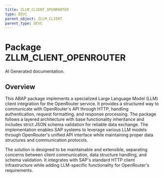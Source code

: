 ```yaml
---
title: ZLLM_CLIENT_OPENROUTER
type: DEVC
parent_object: ZLLM_CLIENT
parent_type: DEVC
---
```


# Package ZLLM_CLIENT_OPENROUTER

AI Generated documentation.
## Overview
This ABAP package implements a specialized Large Language Model (LLM) client integration for the OpenRouter service. It provides a structured way to communicate with OpenRouter's API through HTTP, handling authentication, request formatting, and response processing. The package follows a layered architecture with base functionality inheritance and includes strict JSON schema validation for reliable data exchange. The implementation enables SAP systems to leverage various LLM models through OpenRouter's unified API interface while maintaining proper data structures and communication protocols.

The solution is designed to be maintainable and extensible, separating concerns between client communication, data structure handling, and schema validation. It integrates with SAP's standard HTTP client infrastructure while adding LLM-specific functionality for OpenRouter's requirements.


